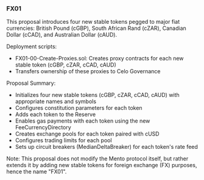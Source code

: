 ### FX01

This proposal introduces four new stable tokens pegged to major fiat currencies: British Pound (cGBP), South African Rand (cZAR), Canadian Dollar (cCAD), and Australian Dollar (cAUD).

Deployment scripts:

- FX01-00-Create-Proxies.sol: Creates proxy contracts for each new stable token (cGBP, cZAR, cCAD, cAUD)
- Transfers ownership of these proxies to Celo Governance

Proposal Summary:

- Initializes four new stable tokens (cGBP, cZAR, cCAD, cAUD) with appropriate names and symbols
- Configures constitution parameters for each token
- Adds each token to the Reserve
- Enables gas payments with each token using the new FeeCurrencyDirectory
- Creates exchange pools for each token paired with cUSD
- Configures trading limits for each pool
- Sets up circuit breakers (MedianDeltaBreaker) for each token's rate feed

Note: This proposal does not modify the Mento protocol itself, but rather extends it by adding new stable tokens for foreign exchange (FX) purposes, hence the name "FX01".
